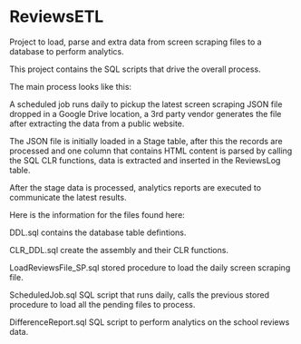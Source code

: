 # ReviewsETL

Project to load, parse and extra data from screen scraping files to a database to perform analytics.

This project contains the SQL scripts that drive the overall process. 

The main process looks like this: 

A scheduled job runs daily to pickup the latest screen scraping JSON file dropped in a Google Drive location,
a 3rd party vendor generates the file after extracting the data from a public website.

The JSON file is initially loaded in a Stage table, after this the records are processed and one column that contains
HTML content is parsed by calling the SQL CLR functions, data is extracted and inserted in the ReviewsLog table.

After the stage data is processed, analytics reports are executed to communicate the latest results.

Here is the information for the files found here:

DDL.sql contains the database table defintions.

CLR_DDL.sql create the assembly and their CLR functions.

LoadReviewsFile_SP.sql stored procedure to load the daily screen scraping file.

ScheduledJob.sql SQL script that runs daily, calls the previous stored procedure to load all the pending files to process. 

DifferenceReport.sql SQL script to perform analytics on the school reviews data.
